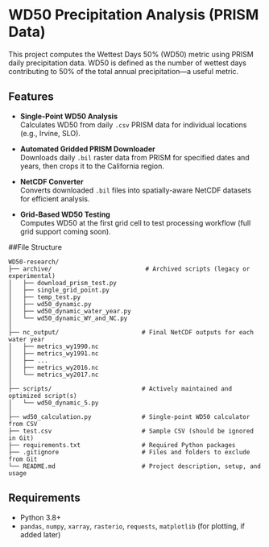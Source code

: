 # WD50 Precipitation Analysis (PRISM Data)

This project computes the Wettest Days 50% (WD50) metric using PRISM daily precipitation data. WD50 is defined as the number of wettest days contributing to 50% of the total annual precipitation—a useful metric.

## Features

-  **Single-Point WD50 Analysis**  
  Calculates WD50 from daily `.csv` PRISM data for individual locations (e.g., Irvine, SLO).

-  **Automated Gridded PRISM Downloader**  
  Downloads daily `.bil` raster data from PRISM for specified dates and years, then crops it to the California region.

-  **NetCDF Converter**  
  Converts downloaded `.bil` files into spatially-aware NetCDF datasets for efficient analysis.

-  **Grid-Based WD50 Testing**  
  Computes WD50 at the first grid cell to test processing workflow (full grid support coming soon).

##File Structure

```
WD50-research/
├── archive/                          # Archived scripts (legacy or experimental)
│   ├── download_prism_test.py
│   ├── single_grid_point.py
│   ├── temp_test.py
│   ├── wd50_dynamic.py
│   ├── wd50_dynamic_water_year.py
│   └── wd50_dynamic_WY_and_NC.py
│
├── nc_output/                       # Final NetCDF outputs for each water year
│   ├── metrics_wy1990.nc
│   ├── metrics_wy1991.nc
│   ├── ...
│   ├── metrics_wy2016.nc
│   └── metrics_wy2017.nc
│
├── scripts/                         # Actively maintained and optimized script(s)
│   └── wd50_dynamic_5.py
│
├── wd50_calculation.py              # Single-point WD50 calculator from CSV
├── test.csv                         # Sample CSV (should be ignored in Git)
├── requirements.txt                 # Required Python packages
├── .gitignore                       # Files and folders to exclude from Git
└── README.md                        # Project description, setup, and usage

```

## Requirements

- Python 3.8+
- `pandas`, `numpy`, `xarray`, `rasterio`, `requests`, `matplotlib` (for plotting, if added later)

